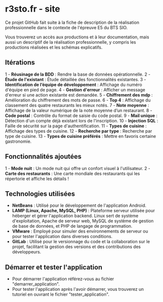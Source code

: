 # r3sto.fr - site

Ce projet GitHub fait suite à la fiche de description de la réalisation professionnelle dans le contexte de l'épreuve E5 du BTS SIO.

Vous trouverez un accès aux productions et à leur documentation, mais aussi un descriptif de la réalisation professionnelle, y compris les productions réalisées et les schémas explicatifs.

## Itérations

1 - **Réusinage de la BDD** : Rendre la base de données opérationnelle.
2 - **Étude de l'existant** : Étude détaillée des fonctionnalités existantes.
3 - **Identification de l’équipe de développement** : Affichage du numéro d'équipe en pied de page.
4 - **Gestion d'erreur** : Afficher un message d'erreur si une action existante est demandée.
5 - **Chiffrement des mdp** : Amélioration du chiffrement des mots de passe.
6 - **Top 4** : Affichage du classement des quatre restaurants les mieux notés.
7 - **Note moyenne** : Affichage de la valeur numérique de la note moyenne d’un restaurant.
8 - **Code postal** : Contrôle du format de saisie du code postal.
9 - **Mail unique** : Détection d'un compte déjà existant lors de l'inscription.
10 - **Injection SQL** : Faille de sécurité sur la page d'authentification.
11 - **Types de cuisine** : Affichage des types de cuisine.
12 - **Recherche par type** : Recherche par type de cuisine.
13 - **Types de cuisine préférés** : Mettre en favoris certaine gastronomie.

## Fonctionnalités ajoutées

1 - **Mode nuit** : Un mode nuit qui offre un confort visuel à l'utilisateur.
2 - **Carte des restaurants** : Une carte mondiale des restaurants qui les répertorie et affiche les détails !

## Technologies utilisées

- **NetBeans** : Utilisé pour le développement de l'application Android.
- **LAMP (Linux, Apache, MySQL, PHP)** : Plateforme serveur utilisée pour héberger et gérer l'application backend. Linux sert de système d'exploitation, Apache de serveur web, MySQL de système de gestion de base de données, et PHP de langage de programmation.
- **VMware** : Employé pour simuler des environnements de serveur ou pour tester l'application dans diverses conditions.
- **GitLab** : Utilisé pour le versionnage du code et la collaboration sur le projet, facilitant la gestion des versions et des contributions des développeurs.

## Démarrer et tester l'application

- Pour démarrer l'application référez-vous au fichier "demarrer_application".
- Pour tester l'application après l'avoir démarrer, vous trouverez un tutoriel en ouvrant le fichier "tester_application".
